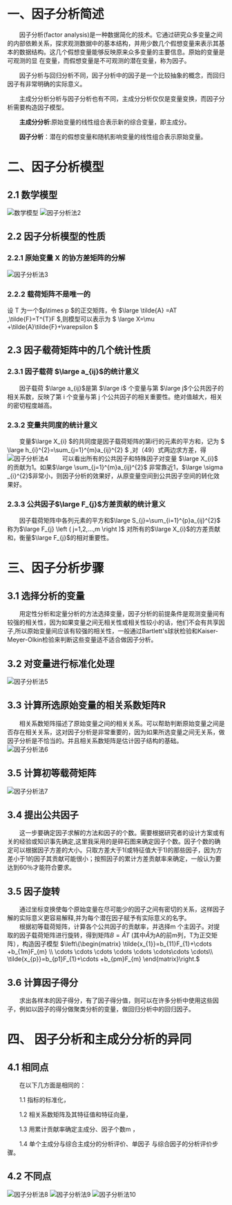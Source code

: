 # 一、因子分析简述
&emsp;&emsp;因子分析(factor analysis)是一种数据简化的技术。它通过研究众多变量之间的内部依赖关系，探求观测数据中的基本结构，并用少数几个假想变量来表示其基本的数据结构。这几个假想变量能够反映原来众多变量的主要信息。原始的变量是可观测的显 在变量，而假想变量是不可观测的潜在变量，称为因子。

&emsp;&emsp;因子分析与回归分析不同，因子分析中的因子是一个比较抽象的概念，而回归因子有非常明确的实际意义。

&emsp;&emsp;主成分分析分析与因子分析也有不同，主成分分析仅仅是变量变换，而因子分析需要构造因子模型。

&emsp;&emsp;**主成分分析**:原始变量的线性组合表示新的综合变量，即主成分。

&emsp;&emsp;**因子分析**：潜在的假想变量和随机影响变量的线性组合表示原始变量。 

# 二、因子分析模型
## 2.1 数学模型
![数学模型](./picture/因子分析法1.png)
![因子分析法2](./picture/因子分析法2.png)

## 2.2 因子分析模型的性质
### 2.2.1 原始变量 X 的协方差矩阵的分解 
![因子分析法3](./picture/因子分析法3.png)
### 2.2.2 载荷矩阵不是唯一的
设 T 为一个$p\times p $的正交矩阵，令 $\large \tilde{A} =AT ,\tilde{F}=T^{T}F $,则模型可以表示为 $ \large X=\mu +\tilde{A}\tilde{F}+\varepsilon $

## 2.3 因子载荷矩阵中的几个统计性质
### 2.3.1 因子载荷 $\large a_{ij}$的统计意义
&emsp;&emsp;因子载荷 $\large a_{ij}$是第  $\large i$ 个变量与第 $\large j$个公共因子的相关系数，反映了第 i 个变量与第 j 个公共因子的相关重要性。绝对值越大，相关的密切程度越高。
### 2.3.2 变量共同度的统计意义  
&emsp;&emsp;变量$\large X_{i} $的共同度是因子载荷矩阵的第i行的元素的平方和，记为  $ \large h_{i}^{2}=\sum_{j=1}^{m}a_{ij}^{2} $
,对（49）式两边求方差，得
![因子分析法4](./picture/因子分析法4.png)
&emsp;&emsp;可以看出所有的公共因子和特殊因子对变量 $\large X_{i}$ 的贡献为1。如果$\large \sum_{j=1}^{m}a_{ij}^{2}$ 非常靠近1，$\large \sigma _{i}^{2}$非常小，则因子分析的效果好，从原变量空间到公共因子空间的转化效果好。

### 2.3.3 公共因子$\large F_{j}$方差贡献的统计意义
&emsp;&emsp;因子载荷矩阵中各列元素的平方和$\large S_{j}=\sum_{i=1}^{p}a_{ij}^{2}$ 称为$\large F_{j} \left ( j=1,2,...,m \right )$ 对所有的$\large X_{i}$的方差贡献和，衡量$\large F_{j}$的相对重要性。
# 三、因子分析步骤
## 3.1 选择分析的变量
&emsp;&emsp;用定性分析和定量分析的方法选择变量，因子分析的前提条件是观测变量间有较强的相关性，因为如果变量之间无相关性或相关性较小的话，他们不会有共享因子,所以原始变量间应该有较强的相关性，一般通过Bartlett's球状检验和Kaiser-Meyer-Olkin检验来判断这些变量适不适合做因子分析。
## 3.2 对变量进行标准化处理
![因子分析法5](./picture/因子分析法5.png)
## 3.3 计算所选原始变量的相关系数矩阵R
&emsp;&emsp;相关系数矩阵描述了原始变量之间的相关关系。可以帮助判断原始变量之间是否存在相关关系，这对因子分析是非常重要的，因为如果所选变量之间无关系，做因子分析是不恰当的。并且相关系数矩阵是估计因子结构的基础。
![因子分析法6](./picture/因子分析法6.png)

## 3.5 计算初等载荷矩阵
![因子分析法7](./picture/因子分析法7.png)
## 3.4 提出公共因子
&emsp;&emsp;这一步要确定因子求解的方法和因子的个数。需要根据研究者的设计方案或有关的经验或知识事先确定,这里我采用的是碎石图来确定因子个数。因子个数的确定可以根据因子方差的大小。只取方差大于1(或特征值大于1)的那些因子，因为方差小于1的因子其贡献可能很小；按照因子的累计方差贡献率来确定，一般认为要达到60％才能符合要求。
## 3.5 因子旋转
&emsp;&emsp;通过坐标变换使每个原始变量在尽可能少的因子之间有密切的关系，这样因子解的实际意义更容易解释,并为每个潜在因子赋予有实际意义的名字。  
&emsp;&emsp;根据初等载荷矩阵，计算各个公共因子的贡献率，并选择m 个主因子。对提取的因子载荷矩阵进行旋转，得到矩阵$B=\hat{A}T$ (其中$\hat{A}$为A的前m列，T为正交矩阵），构造因子模型
        $\left\{\begin{matrix} \tilde{x_{1}}=b_{11}F_{1}+\cdots +b_{1m}F_{m} \\ \cdots \cdots \cdots \cdots \cdots \cdots\cdots \cdots\\ \tilde{x_{p}}=b_{p1}F_{1}+\cdots +b_{pm}F_{m} \end{matrix}\right.$
## 3.6 计算因子得分
&emsp;&emsp;求出各样本的因子得分，有了因子得分值，则可以在许多分析中使用这些因子，例如以因子的得分做聚类分析的变量，做回归分析中的回归因子。
# 四、 因子分析和主成分分析的异同
## 4.1 相同点
&emsp;&emsp;在以下几方面是相同的：

&emsp;&emsp;1.1  指标的标准化，

&emsp;&emsp;1.2  相关系数矩阵及其特征值和特征向量，

&emsp;&emsp;1.3  用累计贡献率确定主成分、因子个数m ，

&emsp;&emsp;1.4  单个主成分与综合主成分的分析评价、单因子 与综合因子的分析评价步骤。 
## 4.2 不同点
![因子分析法8](./picture/因子分析法8.png)
![因子分析法9](./picture/因子分析法9.png)
![因子分析法10](./picture/因子分析法10.png)
